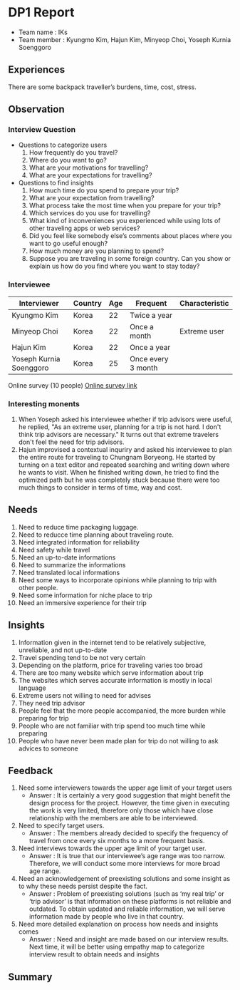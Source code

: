 # DP1 Report
* Team name : IKs
* Team member : Kyungmo Kim, Hajun Kim, Minyeop Choi, Yoseph Kurnia Soenggoro

## Experiences
There are some backpack traveller’s burdens, time, cost, stress.

## Observation
### Interview Question
* Questions to categorize users
    1. How frequently do you travel?
    1. Where do you want to go?
    1. What are your motivations for travelling?
    1. What are your expectations for travelling?
* Questions to find insights
    1. How much time do you spend to prepare your trip?
    1. What are your expectation from travelling?
    1. What process take the most time when you prepare for your trip?
    1. Which services do you use for travelling?
    1. What kind of inconveniences you experienced while using lots of other traveling apps or web services?
    1. Did you feel like somebody else’s comments about places where you want to go useful enough?
    1. How much money are you planning to spend?
    1. Suppose you are traveling in some foreign country. Can you show or explain us how do you find where you want to stay today?

### Interviewee
|Interviewer            |Country|Age|Frequent           |Characteristic|
|-----------------------|-------|---|-------------------|--------------|
|Kyungmo Kim            |Korea  |22 |Twice a year       |              |
|Minyeop Choi           |Korea  |22 |Once a month       |Extreme user  |
|Hajun Kim              |Korea  |22 |Once a year        |              |
|Yoseph Kurnia Soenggoro|Korea  |25 |Once every 3 month |              |

Online survey (10 people)
[Online survey link](https://goo.gl/forms/xRU3VWRuGyQMNqAi2)


### Interesting monents
1. When Yoseph asked his interviewee whether if trip advisors were useful, he replied, "As an extreme user, planning for a trip is not hard. I don't think trip advisors are necessary." It turns out that extreme travelers don't feel the need for trip advisors. 
2. Hajun improvised a contextual inquriry and asked his interviewee to plan the entire route for traveling to Chungnam Boryeong. He started by turning on a text editor and repeated searching and writing down where he wants to visit. When he finished writing down, he tried to find the optimized path but he was completely stuck because there were too much things to consider in terms of time, way and cost.

## Needs
1. Need to reduce time packaging luggage.
1. Need to reducce time planning about traveling route.
1. Need integrated information for reliability
1. Need safety while travel
1. Need an up-to-date informations
1. Need to summarize the informations
1. Need translated local informations
1. Need some ways to incorporate opinions while planning to trip with other people.
1. Need some information for niche place to trip
1. Need an immersive experience for their trip

## Insights
1. Information given in the internet tend to be relatively subjective, unreliable, and not up-to-date
1. Travel spending tend to be not very certain
1. Depending on the platform, price for traveling varies too broad
1. There are too many website which serve information about trip
1. The websites which serves accurate information is mostly in local language
1. Extreme users not willing to need for advises
1. They need trip advisor
1. People feel that the more people accompanied, the more burden while preparing for trip
1. People who are not familiar with trip spend too much time while preparing
1. People who have never been made plan for trip do not willing to ask advices to someone

## Feedback
1. Need some interviewers towards the upper age limit of your target users
    * Answer : It is certainly a very good suggestion that might benefit the design process for the project. However, the time given in executing the work is very limited, therefore only those which have close relationship with the members are able to be interviewed.
1. Need to specify target users.
    * Answer : The members already decided to specify the frequency of travel from once every six months to a more frequent basis.
1. Need interviews towards the upper age limit of your target user. 
    * Answer : It is true that our interviewee’s age range was too narrow. Therefore, we will conduct some more interviews for more broad age range.
1. Need an acknowledgement of preexisting solutions and some insight as to why these needs persist despite the fact.
    * Answer : Problem of preexisting solutions (such as ‘my real trip’ or ‘trip advisor’ is that information on these platforms is not reliable and outdated. To obtain updated and reliable information, we will serve information made by people who live in that country. 
1. Need more detailed explanation on process how needs and insights comes
    * Answer : Need and insight are made based on our interview results. Next time, it will be better using empathy map to categorize interview result to obtain needs and insights

## Summary

